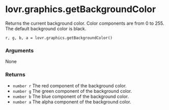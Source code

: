 <!--
category: reference
-->

lovr.graphics.getBackgroundColor
===

Returns the current background color.  Color components are from 0 to 255.  The default background
color is black.

    r, g, b, a = lovr.graphics.getBackgroundColor()

### Arguments

None

### Returns

- `number r` The red component of the background color.
- `number g` The green component of the background color.
- `number b` The blue component of the background color.
- `number a` The alpha component of the background color.
